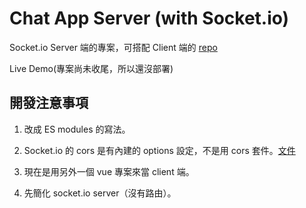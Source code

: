 # Chat App Server (with Socket.io)

Socket.io Server 端的專案，可搭配 Client 端的 [repo](https://github.com/shezimanor/ry-hangout-app-client)

Live Demo(專案尚未收尾，所以還沒部署)

## 開發注意事項

1. 改成 ES modules 的寫法。

2. Socket.io 的 cors 是有內建的 options 設定，不是用 cors 套件。[文件](https://socket.io/docs/v4/handling-cors/)

3. 現在是用另外一個 vue 專案來當 client 端。

4. 先簡化 socket.io server（沒有路由）。
